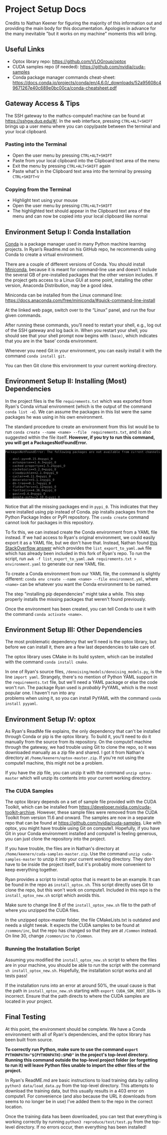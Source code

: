 # Project Setup Docs

Credits to Nathan Keener for figuring the majority of this information out and providing the main body for this
documentation. Apologies in advance for the many inevitable "but it works on my machine" moments this will bring.

## Useful Links

- Optox library repo: https://github.com/VLOGroup/optox
- CUDA samples repo (if needed): https://github.com/nvidia/cuda-samples
- Conda package manager commands cheat-sheet:
https://docs.conda.io/projects/conda/en/4.6.0/_downloads/52a95608c49671267e40c689e0bc00ca/conda-cheatsheet.pdf

## Gateway Access & Tips

The SSH gateway to the mathcs-compute1 machine can be found at https://sshgw.duq.edu/#/. In the web interface, pressing
`CTRL+ALT+SHIFT` brings up a user menu where you can copy/paste between the terminal and your local clipboard.

### Pasting into the Terminal

- Open the user menu by pressing `CTRL+ALT+SHIFT`
- Paste from your local clipboard into the Clipboard text area of the menu
- Exit the menu by pressing `CTRL+ALT+SHIFT` again
- Paste what's in the Clipboard text area into the terminal by pressing `CTRL+SHIFT+V`

### Copying from the Terminal

- Highlight text using your mouse
- Open the user menu by pressing `CTRL+ALT+SHIFT`
- The highlighted text should appear in the Clipboard text area of the menu and can now be copied into your local
  clipboard like normal

## Environment Setup I: Conda Installation

[Conda](https://docs.conda.io/en/latest/) is a package manager used in many Python machine learning projects.
In Ryan’s Readme.md on his GitHub repo, he recommends using Conda to create a virtual environment.

There are a couple of different versions of Conda.  You should install
[Miniconda](https://docs.anaconda.com/miniconda/), because it is meant for command-line use and doesn’t include the
several GB of pre-installed packages that the other version includes. If the project gets access to a Linux GUI at some
point, installing the other version, Anaconda Distribution, may be a good idea.

Miniconda can be installed from the Linux command line: 
https://docs.anaconda.com/free/miniconda/#quick-command-line-install 

At the linked web page, switch over to the “Linux” panel, and run the four given commands. 

After running these commands, you’ll need to restart your shell, e.g., log out of the SSH gateway and log back in.
When you restart your shell, you should see that your shell prompt now begins with `(base)`, which indicates that
you are in the ‘base’ conda environment.

Whenever you need Git in your environment, you can easily install it with the command `conda install git`.

You can then Git clone this environment to your current working directory.

## Environment Setup II: Installing (Most) Dependencies

In the project files is the file `requirements.txt` which was exported from Ryan's Conda virtual environment (which is
the output of the command `conda list -e`). We can assume the packages in this list were the same packages he was using
in his own environment.

The standard procedure to create an environment from this list would be to run `conda create --name <name> --file 
requirements.txt`, and is also suggested within the file itself. **However, if you try to run this command, you will 
get a PackagesNotFoundError.**

![An image of the PackagesNotFoundError.](pip-errors.png)

Notice that all the missing packages end in `pypi_0`. This indicates that they were installed using pip instead of 
Conda. pip installs packages from the Python Package Index or PyPI repository. The `conda create` command cannot 
look for packages in this repository.

To fix this, we can instead create the Conda environment from a YAML file instead. If we had access to Ryan's 
original environment, we could easily export it as a YAML file, but we don't have that. Instead, Nathan found 
[this StackOverflow answer](https://stackoverflow.com/questions/70774618/conda-create-from-requirements-txt-not-finding-packages)
which provides the `list_export_to_yaml.awk` file which has already been included in this fork of Ryan's repo. To 
run the script, run `awk -f list_export_to_yaml.awk requirements.txt > environment.yaml` to generate our new YAML file.

To create a Conda environment from our YAML file, the command is slightly different: 
`conda env create --name <name> --file environment.yml`,  where `<name>` can be whatever you want the Conda 
environment to be named.

The step "installing pip dependencies" might take a while. This step properly installs the missing packages that weren't
found previously.

Once the environment has been created, you can tell Conda to use it with the command `conda activate <name>`.

## Environment Setup III: Other Dependencies

The most problematic dependency that we'll need is the optox library, but before we can install it, there are a few last
dependencies to take care of.

The optox library uses CMake in its build system, which can be installed with the command `conda install cmake`.

In one of Ryan's source files, `/denoising/models/denoising_models.py`, is the line `import yaml`. Strangely, 
there's no mention of Python YAML support in the `requirements.txt` file, but we'll need a YAML package or else the 
code won't run. The package Ryan used is *probably* PyYAML, which is the most popular one. I haven't run into any  
problems when using it, so you can install PyYAML with the command `conda install pyyaml`.

## Environment Setup IV: optox

As Ryan's ReadMe file explains, the only dependency that can't be installed through Conda or pip is the optox library.
To build it, you'll need to do it manually from the source from its repository. On the compute1 machine through the 
gateway, we had trouble using Git to clone the repo, so it was downloaded manually as a zip file and shared. I got 
it from Nathan's directory at `/home/keenern/optox-master.zip`. If you're not using the compute1 machine, this might 
not be a problem.

If you have the zip file, you can unzip it with the command `unzip optox-master` which will unzip its contents into 
your current working directory.

### The CUDA Samples

The optox library depends on a set of sample file provided with the CUDA Toolkit, which can be installed from 
https://developer.nvidia.com/cuda-toolkit-archive. However, these sample files were removed from the CUDA Toolkit from 
version 11.6 and onward. The samples are now in a separate repo that can be found at 
https://github.com/nvidia/cuda-samples. Like with optox, you might have trouble using Git on compute1. Hopefully, if 
you have Git in your Conda environment installed and compute1 is feeling generous, you can just clone the repository 
into the project.

If you have trouble, the files are in Nathan's directory at `/home/keenern/cuda-samples-master.zip`. Use the command 
`unzip cuda-samples-master` to unzip it into your current working directory. They don't have to be inside the 
project itself, but it's probably more convenient to keep everything together.

Ryan provides a script to install optox that is meant to be an example. It can be found in the repo as 
`install_optox.sh`. This script directly uses Git to clone the repo, but this won't work on compute1. Included in 
this repo is the `install_optox_new.sh` script which avoids this.

Make sure to change line 8 of the `install_optox_new.sh` file to the path of where you unzipped the CUDA files.

In the unzipped optox-master folder, the file CMakeLists.txt is outdated and needs a slight tweak. It expects the 
CUDA samples to be found at `/common/inc`, but the repo has changed so that they are at `/Common` instead. On line 30, 
change `/common/inc` to `/Common`.

### Running the Installation Script

Assuming you modified the `install_optox_new.sh` script to where the files are in your machine, you should be able 
to run the script with the command `sh install_optox_new.sh`. Hopefully, the installation script works and all tests 
pass!

If the installation runs into an error at around 50%, the usual cause is that the path in `install_optox_new.sh` 
starting with `export CUDA_SDK_ROOT_DIR=` is incorrect. Ensure that the path directs to where the CUDA samples are 
located in your project.

## Final Testing

At this point, the environment should be complete. We have a Conda environment with all of Ryan's dependencies, and 
the optox library has been built from source.

**To correctly run Python, make sure to use the command `export PYTHONPATH="${PYTHONPATH}:$PWD"` in the project's 
top-level directory. Running this command outside the top-level project folder (or forgetting to run it) will 
leave Python files unable to import the other files of the project.**

In Ryan's ReadME.md are basic instructions to load training data by calling `python3 data/load_data.py` from the 
top-level directory. This attempts to download the training data, but this usually results in a 403 error on compute1.
For convenience (and also because the URL it downloads from seems to no longer be in use) I've added them to the 
repo in the correct location.

Once the training data has been downloaded, you can test that everything is working correctly by running 
`python3 reproduce/test/test.py` from the top-level directory. If no errors occur, then everything has been installed!
